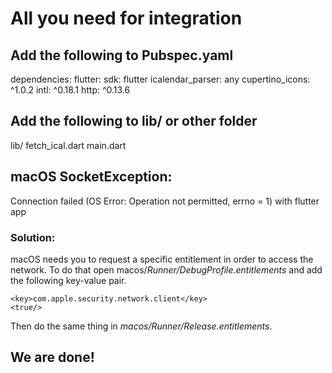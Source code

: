 # All you need for integration
## Add the following to Pubspec.yaml
dependencies:
  flutter:
    sdk: flutter
  icalendar_parser: any
  cupertino_icons: ^1.0.2
  intl: ^0.18.1
  http: ^0.13.6

## Add the following to lib/ or other folder
lib/
fetch_ical.dart
main.dart

## macOS SocketException: 
Connection failed (OS Error: Operation not permitted, errno = 1) with flutter app
### Solution:
macOS needs you to request a specific entitlement in order to access the network. To do that open macos/*Runner/DebugProfile.entitlements* and add the following key-value pair.
```
<key>com.apple.security.network.client</key>
<true/>
```
Then do the same thing in *macos/Runner/Release.entitlements*.
## We are done!